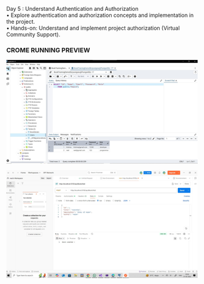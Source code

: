 Day 5 : Understand Authentication and Authorization<br>
    • Explore authentication and authorization concepts and implementation in the project.<br>
    • Hands-on: Understand and implement project authorization (Virtual Community Support).

 ### CROME RUNNING PREVIEW

![HOME](https://github.com/neel1112/Tatvasoft_Internship_2025/blob/main/Day%205/userdatabse.jpg)

![HOME](https://github.com/neel1112/Tatvasoft_Internship_2025/blob/main/Day%205/userdatabase2.jpg)
